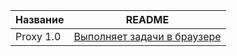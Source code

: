 | Название | README |
| ------ | ------ |
|Proxy 1.0|[Выполняет задачи в браузере](https://convergence.ai/)|
